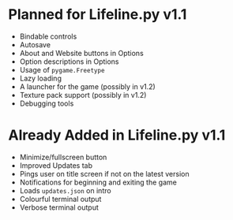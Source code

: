 # Planned for Lifeline.py v1.1
- Bindable controls
- Autosave
- About and Website buttons in Options
- Option descriptions in Options
- Usage of `pygame.Freetype`
- Lazy loading
- A launcher for the game (possibly in v1.2)
- Texture pack support (possibly in v1.2)
- Debugging tools
# Already Added in Lifeline.py v1.1
- Minimize/fullscreen button
- Improved Updates tab
- Pings user on title screen if not on the latest version
- Notifications for beginning and exiting the game
- Loads `updates.json` on intro
- Colourful terminal output
- Verbose terminal output
